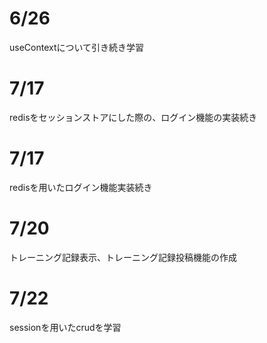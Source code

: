 # 6/26
useContextについて引き続き学習

# 7/17
redisをセッションストアにした際の、ログイン機能の実装続き

# 7/17
redisを用いたログイン機能実装続き

# 7/20
トレーニング記録表示、トレーニング記録投稿機能の作成

# 7/22
sessionを用いたcrudを学習